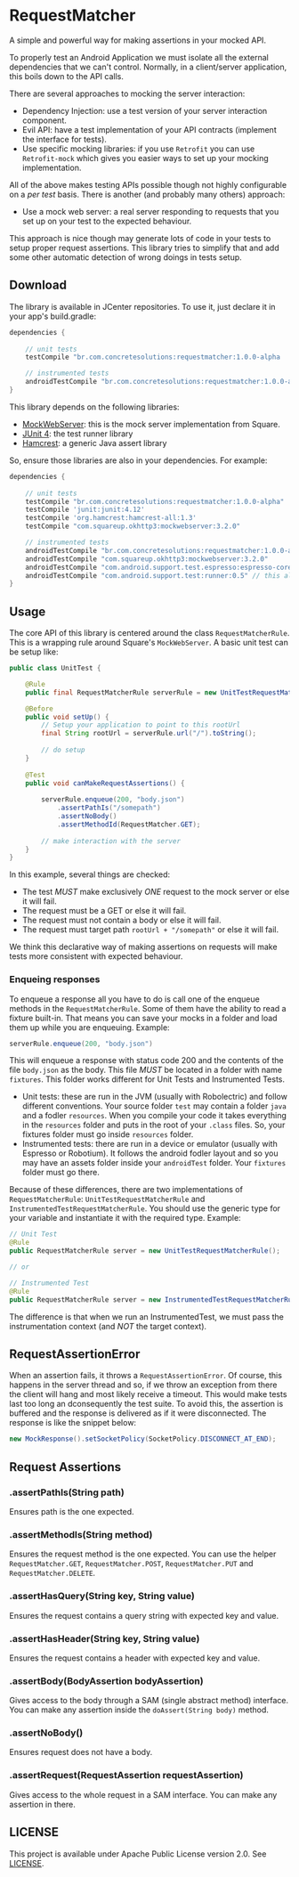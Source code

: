 # RequestMatcher

A simple and powerful way for making assertions in your mocked API.

To properly test an Android Application we must isolate all the external dependencies that we can't control. Normally, in a client/server application, this boils down to the API calls. 

There are several approaches to mocking the server interaction:

- Dependency Injection: use a test version of your server interaction component.
- Evil API: have a test implementation of your API contracts (implement the interface for tests).
- Use specific mocking libraries: if you use `Retrofit` you can use `Retrofit-mock` which gives you easier ways to set up your mocking implementation.

All of the above makes testing APIs possible though not highly configurable on a *per test* basis. There is another (and probably many others) approach:

- Use a mock web server: a real server responding to requests that you set up on your test to the expected behaviour. 

This approach is nice though may generate lots of code in your tests to setup proper request assertions. This library tries to simplify that and add some other automatic detection of wrong doings in tests setup.

## Download

The library is available in JCenter repositories. To use it, just declare it in your app's build.gradle:

``` groovy
dependencies {
    
    // unit tests
    testCompile "br.com.concretesolutions:requestmatcher:1.0.0-alpha

    // instrumented tests
    androidTestCompile "br.com.concretesolutions:requestmatcher:1.0.0-alpha
}
```

This library depends on the following libraries:

- [MockWebServer](https://github.com/square/okhttp/tree/master/mockwebserver): this is the mock server implementation from Square.
- [JUnit 4](http://junit.org/): the test runner library
- [Hamcrest](http://hamcrest.org/JavaHamcrest/): a generic Java assert library

So, ensure those libraries are also in your dependencies. For example:

``` groovy
dependencies {
    
    // unit tests
    testCompile "br.com.concretesolutions:requestmatcher:1.0.0-alpha"
    testCompile 'junit:junit:4.12'
    testCompile 'org.hamcrest:hamcrest-all:1.3'
    testCompile "com.squareup.okhttp3:mockwebserver:3.2.0"

    // instrumented tests
    androidTestCompile "br.com.concretesolutions:requestmatcher:1.0.0-alpha"
    androidTestCompile "com.squareup.okhttp3:mockwebserver:3.2.0"
    androidTestCompile "com.android.support.test.espresso:espresso-core:2.2.2" // this already has hamcrest
    androidTestCompile "com.android.support.test:runner:0.5" // this already has junit
}
```

## Usage

The core API of this library is centered around the class `RequestMatcherRule`. This is a wrapping rule around Square's `MockWebServer`. A basic unit test can be setup like:

``` java
public class UnitTest {

    @Rule
    public final RequestMatcherRule serverRule = new UnitTestRequestMatcherRule();

    @Before
    public void setUp() {
        // Setup your application to point to this rootUrl
        final String rootUrl = serverRule.url("/").toString(); 
        
        // do setup
    }
    
    @Test
    public void canMakeRequestAssertions() {
        
        serverRule.enqueue(200, "body.json")
            .assertPathIs("/somepath")
            .assertNoBody()
            .assertMethodId(RequestMatcher.GET);
            
        // make interaction with the server
    }
}
```

In this example, several things are checked: 

- The test *MUST* make exclusively *ONE* request to the mock server or else it will fail.
- The request must be a GET or else it will fail.
- The request must not contain a body or else it will fail.
- The request must target path `rootUrl + "/somepath"` or else it will fail.

We think this declarative way of making assertions on requests will make tests more consistent with expected behaviour.

### Enqueing responses

To enqueue a response all you have to do is call one of the enqueue methods in the `RequestMatcherRule`. Some of them have the ability to read a fixture built-in. That means you can save your mocks in a folder and load them up while you are enqueuing. Example:

``` java
serverRule.enqueue(200, "body.json")
```

This will enqueue a response with status code 200 and the contents of the file `body.json` as the body. This file *MUST* be located in a folder with name `fixtures`. This folder works different for Unit Tests and Instrumented Tests.

- Unit tests: these are run in the JVM (usually with Robolectric) and follow different conventions. Your source folder `test` may contain a folder `java` and a fodler `resources`. When you compile your code it takes everything in the `resources` folder and puts in the root of your `.class` files. So, your fixtures folder must go inside `resources` folder.
- Instrumented tests: there are run in a device or emulator (usually with Espresso or Robotium). It follows the android fodler layout and so you may have an assets folder inside your `androidTest` folder. Your `fixtures` folder must go there.

Because of these differences, there are two implementations of `RequestMatcherRule`: `UnitTestRequestMatcherRule` and `InstrumentedTestRequestMatcherRule`. You should use the generic type for your variable and instantiate it with the required type. Example:

``` java
// Unit Test
@Rule
public RequestMatcherRule server = new UnitTestRequestMatcherRule();

// or

// Instrumented Test
@Rule
public RequestMatcherRule server = new InstrumentedTestRequestMatcherRule(InstrumentationRegistry.getContext());
```

The difference is that when we run an InstrumentedTest, we must pass the instrumentation context (and *NOT* the target context).

## RequestAssertionError

When an assertion fails, it throws a `RequestAssertionError`. Of course, this happens in the server thread and so, if we throw an exception from there the client will hang and most likely receive a timeout. This would make tests last too long an dconsequently the test suite. To avoid this, the assertion is buffered and the response is delivered as if it were disconnected. The response is like the snippet below:

``` java
new MockResponse().setSocketPolicy(SocketPolicy.DISCONNECT_AT_END);
```

## Request Assertions

### .assertPathIs(String path)

Ensures path is the one expected.

### .assertMethodIs(String method)

Ensures the request method is the one expected. You can use the helper `RequestMatcher.GET`, `RequestMatcher.POST`, `RequestMatcher.PUT` and `RequestMatcher.DELETE`.

### .assertHasQuery(String key, String value)

Ensures the request contains a query string with expected key and value.

### .assertHasHeader(String key, String value)

Ensures the request contains a header with expected key and value.

### .assertBody(BodyAssertion bodyAssertion)

Gives access to the body through a SAM (single abstract method) interface. You can make any assertion inside the `doAssert(String body)` method.

### .assertNoBody()

Ensures request does not have a body.

### .assertRequest(RequestAssertion requestAssertion)

Gives access to the whole request in a SAM interface. You can make any assertion in there.

## LICENSE

This project is available under Apache Public License version 2.0. See [LICENSE](LICENSE).
